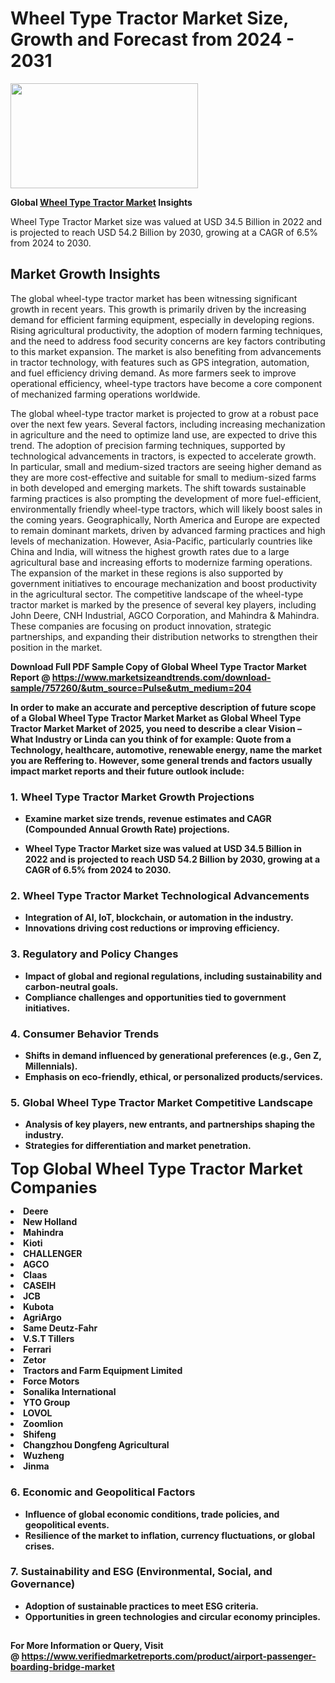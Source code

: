 <H1>Wheel Type Tractor Market Size, Growth and Forecast from 2024 - 2031</H1><img class="aligncenter size-medium wp-image-584254" src="https://thirdeyenews.in/wp-content/uploads/2024/09/Global-Market-Research-300x168.jpeg" alt="" width="300" height="168" /><p><strong>Global&nbsp;<a href="https://www.marketsizeandtrends.com/download-sample/757260/&amp;utm_source=Pulse&amp;utm_medium=204">Wheel Type Tractor Market</a> Insights</strong></p><p>Wheel Type Tractor Market size was valued at USD 34.5 Billion in 2022 and is projected to reach USD 54.2 Billion by 2030, growing at a CAGR of 6.5% from 2024 to 2030.</p><p><h2>Market Growth Insights</h2> <p>The global wheel-type tractor market has been witnessing significant growth in recent years. This growth is primarily driven by the increasing demand for efficient farming equipment, especially in developing regions. Rising agricultural productivity, the adoption of modern farming techniques, and the need to address food security concerns are key factors contributing to this market expansion. The market is also benefiting from advancements in tractor technology, with features such as GPS integration, automation, and fuel efficiency driving demand. As more farmers seek to improve operational efficiency, wheel-type tractors have become a core component of mechanized farming operations worldwide.</p> <p><strong></strong></p> <p>The global wheel-type tractor market is projected to grow at a robust pace over the next few years. Several factors, including increasing mechanization in agriculture and the need to optimize land use, are expected to drive this trend. The adoption of precision farming techniques, supported by technological advancements in tractors, is expected to accelerate growth. In particular, small and medium-sized tractors are seeing higher demand as they are more cost-effective and suitable for small to medium-sized farms in both developed and emerging markets. The shift towards sustainable farming practices is also prompting the development of more fuel-efficient, environmentally friendly wheel-type tractors, which will likely boost sales in the coming years. Geographically, North America and Europe are expected to remain dominant markets, driven by advanced farming practices and high levels of mechanization. However, Asia-Pacific, particularly countries like China and India, will witness the highest growth rates due to a large agricultural base and increasing efforts to modernize farming operations. The expansion of the market in these regions is also supported by government initiatives to encourage mechanization and boost productivity in the agricultural sector. The competitive landscape of the wheel-type tractor market is marked by the presence of several key players, including John Deere, CNH Industrial, AGCO Corporation, and Mahindra & Mahindra. These companies are focusing on product innovation, strategic partnerships, and expanding their distribution networks to strengthen their position in the market. <p><strong></p><p><span class=""><strong>Download Full PDF Sample Copy of Global Wheel Type Tractor Market Report</strong> @ <a href="https://www.marketsizeandtrends.com/download-sample/757260/&amp;utm_source=Pulse&amp;utm_medium=204" target="_blank">https://www.marketsizeandtrends.com/download-sample/757260/&amp;utm_source=Pulse&amp;utm_medium=204</a></span></p><p>In order to make an accurate and perceptive description of future scope of a Global&nbsp;Wheel Type Tractor Market Market as Global&nbsp;Wheel Type Tractor Market Market of 2025, you need to describe a clear Vision &ndash; What Industry or Linda can you think of for example: Quote from a Technology, healthcare, automotive, renewable energy, name the market you are Reffering to. However, some general trends and factors usually impact market reports and their future outlook include:</p><h3>1.&nbsp;<strong>Wheel Type Tractor Market Growth Projections</strong></h3><ul><li>Examine market size trends, revenue estimates and CAGR (Compounded Annual Growth Rate) projections.</li><li><p>Wheel Type Tractor Market size was valued at USD 34.5 Billion in 2022 and is projected to reach USD 54.2 Billion by 2030, growing at a CAGR of 6.5% from 2024 to 2030.</p></li></ul><h3>2.&nbsp;<strong>Wheel Type Tractor Market Technological Advancements</strong></h3><ul><li>Integration of AI, IoT, blockchain, or automation in the industry.</li><li>Innovations driving cost reductions or improving efficiency.</li></ul><h3>3.&nbsp;<strong>Regulatory and Policy Changes</strong></h3><ul><li>Impact of global and regional regulations, including sustainability and carbon-neutral goals.</li><li>Compliance challenges and opportunities tied to government initiatives.</li></ul><h3>4.&nbsp;<strong>Consumer Behavior Trends</strong></h3><ul><li>Shifts in demand influenced by generational preferences (e.g., Gen Z, Millennials).</li><li>Emphasis on eco-friendly, ethical, or personalized products/services.</li></ul><h3>5.&nbsp;<strong>Global Wheel Type Tractor Market Competitive Landscape</strong></h3><ul><li>Analysis of key players, new entrants, and partnerships shaping the industry.</li><li>Strategies for differentiation and market penetration.</li></ul><p data-pm-slice="1 1 []"><span style="color: inherit; font-family: inherit; font-size: 25px;">Top Global Wheel Type Tractor Market Companies</span></p><div class="" data-test-id=""><p><li>Deere</li><li> New Holland</li><li> Mahindra</li><li> Kioti</li><li> CHALLENGER</li><li> AGCO</li><li> Claas</li><li> CASEIH</li><li> JCB</li><li> Kubota</li><li> AgriArgo</li><li> Same Deutz-Fahr</li><li> V.S.T Tillers</li><li> Ferrari</li><li> Zetor</li><li> Tractors and Farm Equipment Limited</li><li> Force Motors</li><li> Sonalika International</li><li> YTO Group</li><li> LOVOL</li><li> Zoomlion</li><li> Shifeng</li><li> Changzhou Dongfeng Agricultural</li><li> Wuzheng</li><li> Jinma</li></p></div><h3>6.&nbsp;<strong>Economic and Geopolitical Factors</strong></h3><ul><li>Influence of global economic conditions, trade policies, and geopolitical events.</li><li>Resilience of the market to inflation, currency fluctuations, or global crises.</li></ul><h3>7.&nbsp;<strong>Sustainability and ESG (Environmental, Social, and Governance)</strong></h3><ul><li>Adoption of sustainable practices to meet ESG criteria.</li><li>Opportunities in green technologies and circular economy principles.</li></ul><h2><strong style="font-size: 14px;">For More Information or Query, Visit @&nbsp;</strong><a style="background-color: #ffffff; font-size: 14px;" href="https://www.marketsizeandtrends.com/report/wheel-type-tractor-market/" target="_blank">https://www.verifiedmarketreports.com/product/airport-passenger-boarding-bridge-market</a></h2>
